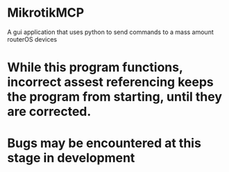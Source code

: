 # MikrotikMCP
A gui application that uses python to send commands to a mass amount routerOS devices

# While this program functions, incorrect assest referencing keeps the program from starting, until they are corrected.
# 
# Bugs may be encountered at this stage in development
